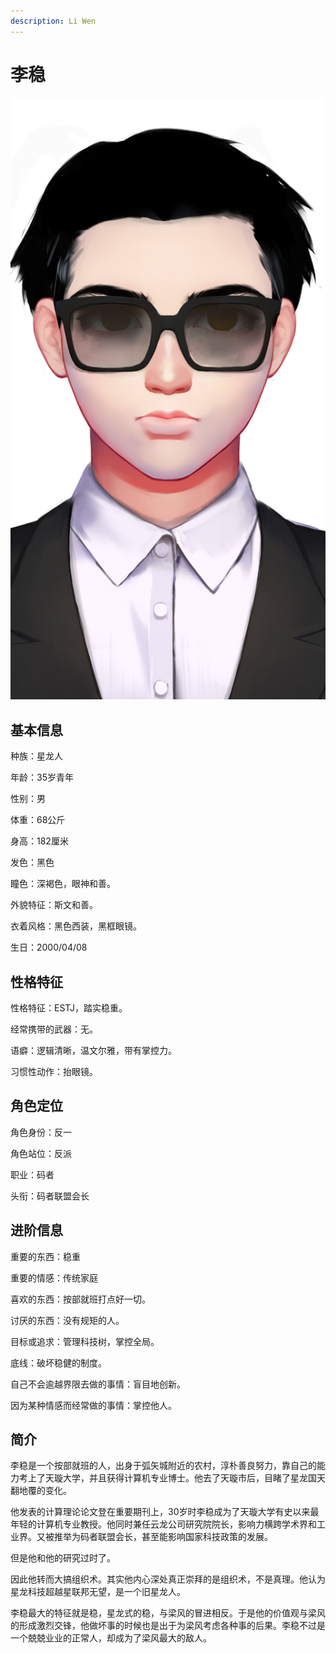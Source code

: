 ```yaml
---
description: Li Wen
---
```


# 李稳

![&#x674E;&#x7A33;](../../.gitbook/assets/li-wen-.jpg)

## **基本信息**

种族：星龙人

年龄：35岁青年

性别：男

体重：68公斤

身高：182厘米

发色：黑色

瞳色：深褐色，眼神和善。

外貌特征：斯文和善。

衣着风格：黑色西装，黑框眼镜。

生日：2000/04/08

## **性格特征**

性格特征：ESTJ，踏实稳重。

经常携带的武器：无。

语癖：逻辑清晰，温文尔雅，带有掌控力。

习惯性动作：抬眼镜。

## **角色定位**

角色身份：反一

角色站位：反派

职业：码者

头衔：码者联盟会长

## **进阶信息**

重要的东西：稳重

重要的情感：传统家庭

喜欢的东西：按部就班打点好一切。

讨厌的东西：没有规矩的人。

目标或追求：管理科技树，掌控全局。

底线：破坏稳健的制度。

自己不会逾越界限去做的事情：盲目地创新。

因为某种情感而经常做的事情：掌控他人。

## **简介**

李稳是一个按部就班的人，出身于弧矢城附近的农村，淳朴善良努力，靠自己的能力考上了天璇大学，并且获得计算机专业博士。他去了天璇市后，目睹了星龙国天翻地覆的变化。

他发表的计算理论论文登在重要期刊上，30岁时李稳成为了天璇大学有史以来最年轻的计算机专业教授。他同时兼任云龙公司研究院院长，影响力横跨学术界和工业界。又被推举为码者联盟会长，甚至能影响国家科技政策的发展。

但是他和他的研究过时了。

因此他转而大搞组织术。其实他内心深处真正崇拜的是组织术，不是真理。他认为星龙科技超越星联邦无望，是一个旧星龙人。

李稳最大的特征就是稳，星龙式的稳，与梁风的冒进相反。于是他的价值观与梁风的形成激烈交锋，他做坏事的时候也是出于为梁风考虑各种事的后果。李稳不过是一个兢兢业业的正常人，却成为了梁风最大的敌人。


